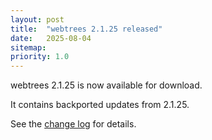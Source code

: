 ```yaml
---
layout: post
title:  "webtrees 2.1.25 released"
date:   2025-08-04
sitemap:
priority: 1.0
---
```


webtrees 2.1.25 is now available for download.

It contains backported updates from 2.1.25.

See the [change log](https://github.com/fisharebest/webtrees/compare/2.1.24...2.1.25) for details.
